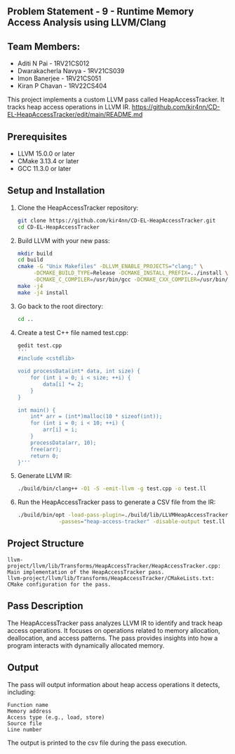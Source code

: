 ## Problem Statement - 9 - Runtime Memory Access Analysis using LLVM/Clang

## Team Members:
- Aditi N Pai - 1RV21CS012
- Dwarakacherla Navya - 1RV21CS039
- Imon Banerjee - 1RV21CS051
- Kiran P Chavan - 1RV22CS404

This project implements a custom LLVM pass called HeapAccessTracker. It tracks heap access operations in LLVM IR.
https://github.com/kir4nn/CD-EL-HeapAccessTracker/edit/main/README.md
## Prerequisites

- LLVM 15.0.0 or later
- CMake 3.13.4 or later
- GCC 11.3.0 or later

## Setup and Installation

1. Clone the HeapAccessTracker repository:
   ```bash
   git clone https://github.com/kir4nn/CD-EL-HeapAccessTracker.git
   cd CD-EL-HeapAccessTracker
2. Build LLVM with your new pass:

   ```bash
   mkdir build
   cd build
   cmake -G "Unix Makefiles" -DLLVM_ENABLE_PROJECTS="clang;" \
        -DCMAKE_BUILD_TYPE=Release -DCMAKE_INSTALL_PREFIX=../install \
        -DCMAKE_C_COMPILER=/usr/bin/gcc -DCMAKE_CXX_COMPILER=/usr/bin/g++ ../llvm
   make -j4
   make -j4 install
3. Go back to the root directory:
   ```bash
   cd ..
5. Create a test C++ file named test.cpp:
   ```bash
   gedit test.cpp
   '''
   #include <cstdlib>
   
   void processData(int* data, int size) {
       for (int i = 0; i < size; ++i) {
           data[i] *= 2;
       }
   }
   
   int main() {
       int* arr = (int*)malloc(10 * sizeof(int));
       for (int i = 0; i < 10; ++i) {
           arr[i] = i;
       }
       processData(arr, 10);
       free(arr);
       return 0;
   }'''
5. Generate LLVM IR:
   ```bash
   ./build/bin/clang++ -O1 -S -emit-llvm -g test.cpp -o test.ll
6. Run the HeapAccessTracker pass to generate a CSV file from the IR:
   ```bash
   ./build/bin/opt -load-pass-plugin=./build/lib/LLVMHeapAccessTracker.so \
                -passes="heap-access-tracker" -disable-output test.ll -debug-pass-manager
## Project Structure

    llvm-project/llvm/lib/Transforms/HeapAccessTracker/HeapAccessTracker.cpp: Main implementation of the HeapAccessTracker pass.
    llvm-project/llvm/lib/Transforms/HeapAccessTracker/CMakeLists.txt: CMake configuration for the pass.

## Pass Description

The HeapAccessTracker pass analyzes LLVM IR to identify and track heap access operations. It focuses on operations related to memory allocation, deallocation, and access patterns. The pass provides insights into how a program interacts with dynamically allocated memory.

## Output

The pass will output information about heap access operations it detects, including:

    Function name
    Memory address
    Access type (e.g., load, store)
    Source file
    Line number

The output is printed to the csv file during the pass execution.

